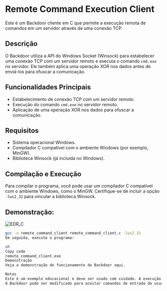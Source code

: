 # Remote Command Execution Client

Este é um Backdoor cliente em C que permite a execução remota de comandos em um servidor através de uma conexão TCP.

## Descrição

O Backdoor utiliza a API do Windows Socket (Winsock) para estabelecer uma conexão TCP com um servidor remoto e executa o comando `cmd.exe` no servidor. Ele também aplica uma operação XOR nos dados antes de enviá-los para ofuscar a comunicação.

## Funcionalidades Principais

- Estabelecimento de conexão TCP com um servidor remoto.
- Execução do comando `cmd.exe` no servidor remoto.
- Aplicação de uma operação XOR nos dados para ofuscar a comunicação.

## Requisitos

- Sistema operacional Windows.
- Compilador C compatível com o ambiente Windows (por exemplo, MinGW).
- Biblioteca Winsock (já incluída no Windows).

## Compilação e Execução

Para compilar o programa, você pode usar um compilador C compatível com o ambiente Windows, como o MinGW. Certifique-se de incluir a opção `-lws2_32` para vincular a biblioteca Winsock.

## Demonstração:

![EDR_C](https://github.com/daniel-de-lima0xa/bypassAV/assets/59209081/2a1f1034-31ba-4106-a5a5-8b91783a10bd)

```sh
gcc -o remote_command_client remote_command_client.c -lws2_32
Em seguida, execute o programa:

sh
Copy code
remote_command_client.exe
Demonstração
Veja a demonstração do funcionamento do Backdoor aqui.

Notas
Este é um exemplo educacional e deve ser usado com cuidado. A execução remota de comandos pode representar um risco de segurança.
O Backdoor pode ser modificado para aceitar comandos de entrada do usuário e enviar esses comandos para execução remota no servidor.



